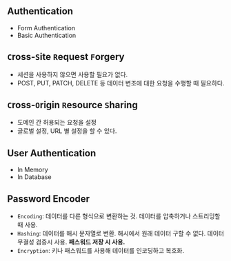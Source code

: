 ## Authentication

- Form Authentication
- Basic Authentication

## `C`ross-`S`ite `R`equest `F`orgery

- 세션을 사용하지 않으면 사용할 필요가 없다.
- POST, PUT, PATCH, DELETE 등 데이터 변조에 대한 요청을 수행할 때 필요하다.

## `C`ross-`O`rigin `R`esource `S`haring

- 도메인 간 허용되는 요청을 설정
- 글로벌 설정, URL 별 설정을 할 수 있다.

## User Authentication

- In Memory
- In Database

## Password Encoder

- `Encoding`: 데이터를 다른 형식으로 변환하는 것. 데이터를 압축하거나 스트리밍할 때 사용.
- `Hashing`: 데이터를 해시 문자열로 변환. 해시에서 원래 데이터 구할 수 없다. 데이터 무결성 검증시 사용. **패스워드 저장 시 사용.**
- `Encryption`: 키나 패스워드를 사용해 데이터를 인코딩하고 복호화.